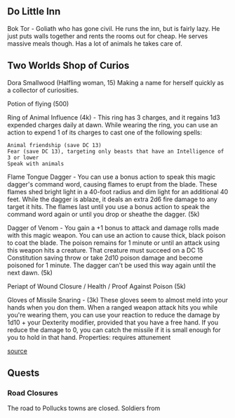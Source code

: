 ## Do Little Inn
Bok Tor - Goliath who has gone civil. He runs the inn, but is fairly lazy. He just puts walls together and rents the rooms out for cheap. He serves massive meals though.  Has a lot of animals he takes care of.

## Two Worlds Shop of Curios
Dora Smallwood (Halfling woman, 15) Making a name for herself quickly as a collector of curiosities.

Potion of flying (500)

Ring of Animal Influence (4k) - This ring has 3 charges, and it regains 1d3 expended charges daily at dawn. While wearing the ring, you can use an action to expend 1 of its charges to cast one of the following spells:

    Animal friendship (save DC 13)
    Fear (save DC 13), targeting only beasts that have an Intelligence of 3 or lower
    Speak with animals

Flame Tongue Dagger - You can use a bonus action to speak this magic dagger's command word, causing flames to erupt from the blade. These flames shed bright light in a 40-foot radius and dim light for an additional 40 feet. While the dagger is ablaze, it deals an extra 2d6 fire damage to any target it hits. The flames last until you use a bonus action to speak the command word again or until you drop or sheathe the dagger. (5k)

Dagger of Venom - You gain a +1 bonus to attack and damage rolls made with this magic weapon. You can use an action to cause thick, black poison to coat the blade. The poison remains for 1 minute or until an attack using this weapon hits a creature. That creature must succeed on a DC 15 Constitution saving throw or take 2d10 poison damage and become poisoned for 1 minute. The dagger can't be used this way again until the next dawn. (5k)

Periapt of Wound Closure / Health / Proof Against Poison (5k)

Gloves of Missile Snaring - (3k)  These gloves seem to almost meld into your hands when you don them. When a ranged weapon attack hits you while you're wearing them, you can use your reaction to reduce the damage by 1d10 + your Dexterity modifier, provided that you have a free hand. If you reduce the damage to 0, you can catch the missile if it is small enough for you to hold in that hand.
Properties:
requires attunement

[source](https://mythical.ink/rpg-tools/dnd-item-list?page=1&minItemCosts=0&maxItemCosts=165000&searchTerm=flying&selectedCategories=%5B%5D&selectedSources=%5B%5D&selectedRarities=%5B%5D&starredItemsOnly=0)

## Quests
### Road Closures
The road to Pollucks towns are closed.  Soldiers from 